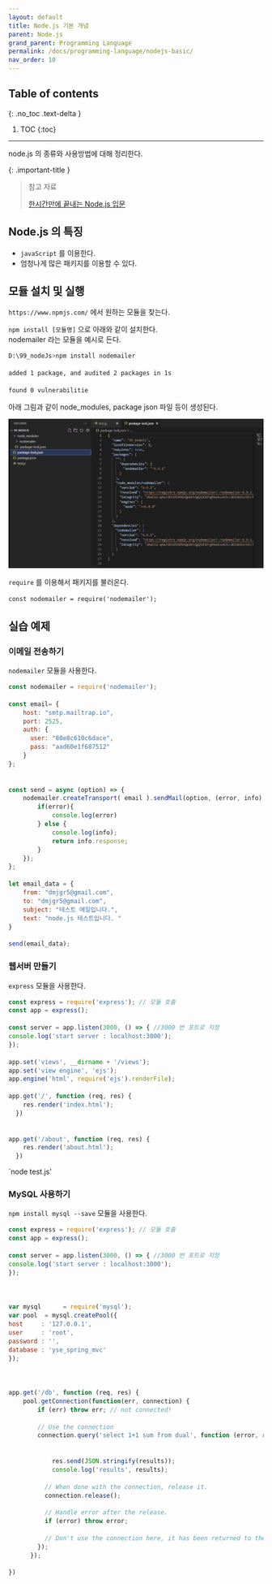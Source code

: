 ```yaml
---
layout: default
title: Node.js 기본 개념
parent: Node.js
grand_parent: Programming Language
permalink: /docs/programming-language/nodejs-basic/
nav_order: 10
---
```



## Table of contents
{: .no_toc .text-delta }

1. TOC
{:toc}


---


​node.js 의 종류와 사용방법에 대해 정리한다.
 

{: .important-title }
> 참고 자료
>
> [한시간만에 끝내는 Node.js 입문](https://www.youtube.com/watch?v=toLDNN4FQv0)


## Node.js 의 특징

-   `javaScript` 를 이용한다.
-   엄청나게 많은 패키지를 이용할 수 있다.

## 모듈 설치 및 실행

`https://www.npmjs.com/` 에서 원하는 모듈을 찾는다.

`npm install [모듈명]` 으로 아래와 같이 설치한다.  
nodemailer 라는 모듈을 예시로 든다.

```bash
D:\99_nodeJs>npm install nodemailer

added 1 package, and audited 2 packages in 1s

found 0 vulnerabilitie
```

아래 그림과 같이 node\_modules, package json 파일 등이 생성된다.


![](/assets/images/nodejs1.png)



`require` 를 이용해서 패키지를 불러온다.

`const nodemailer = require('nodemailer');`

## 실습 예제

### 이메일 전송하기

`nodemailer` 모듈을 사용한다.

```javascript
const nodemailer = require('nodemailer');  

const email= {
    host: "smtp.mailtrap.io",
    port: 2525,
    auth: {
      user: "80e8c610c6dace",
      pass: "aad60e1f687512"
    }
};


const send = async (option) => {
    nodemailer.createTransport( email ).sendMail(option, (error, info) => {
        if(error){
            console.log(error)
        } else {
            console.log(info);
            return info.response;
        }
    });
};

let email_data = {
    from: "dmjgr5@gmail.com",
    to: "dmjgr5@gmail.com",
    subject: "테스트 메일입니다.",
    text: "node.js 테스트입니다. "
}

send(email_data);
```

### 웹서버 만들기

`express` 모듈을 사용한다.

```javascript
const express = require('express'); // 모듈 호출
const app = express();

const server = app.listen(3000, () => { //3000 번 포트로 지정
console.log('start server : localhost:3000');
});

app.set('views', __dirname + '/views');
app.set('view engine', 'ejs');
app.engine('html', require('ejs').renderFile);

app.get('/', function (req, res) {
    res.render('index.html');
  })


app.get('/about', function (req, res) {
    res.render('about.html');
  })
```

\`node test.js'

### MySQL 사용하기

`npm install mysql --save` 모듈을 사용한다.

```javascript
const express = require('express'); // 모듈 호출
const app = express();

const server = app.listen(3000, () => { //3000 번 포트로 지정
console.log('start server : localhost:3000');
});



var mysql      = require('mysql');
var pool  = mysql.createPool({
host     : '127.0.0.1',
user     : 'root',
password : '',
database : 'yse_spring_mvc'
});



app.get('/db', function (req, res) {
    pool.getConnection(function(err, connection) {
        if (err) throw err; // not connected!

        // Use the connection
        connection.query('select 1+1 sum from dual', function (error, results, fields) {


            res.send(JSON.stringify(results));
            console.log('results', results);

          // When done with the connection, release it.
          connection.release();

          // Handle error after the release.
          if (error) throw error;

          // Don't use the connection here, it has been returned to the pool.
        });
      });

})
```